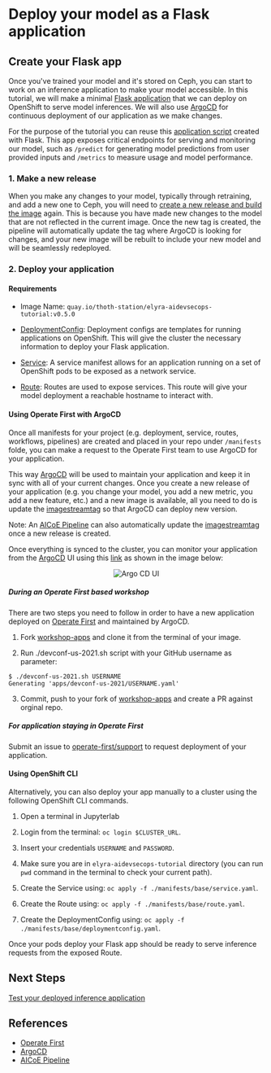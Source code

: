 # Deploy your model as a Flask application

## Create your Flask app

Once you've trained your model and it's stored on Ceph, you can start to work on an inference application to make your model accessible. In this tutorial, we will make a minimal [Flask application](https://flask.palletsprojects.com/en/2.0.x/) that we can deploy on OpenShift to serve model inferences. We will also use [ArgoCD][2] for continuous deployment of our application as we make changes.

For the purpose of the tutorial you can reuse this [application script](../../../wsgi.py) created with Flask. This app exposes critical endpoints for serving and monitoring our model, such as `/predict` for generating model predictions from user provided inputs and `/metrics` to measure usage and model performance.

### 1. Make a new release

When you make any changes to your model, typically through retraining, and add a new one to Ceph, you will need to [create a new release and build the image](../thoth-aicoe-services.md) again. This is because you have made new changes to the model that are not reflected in the current image. Once the new tag is created, the pipeline will automatically update the tag where ArgoCD is looking for changes, and your new image will be rebuilt to include your new model and will be seamlessly redeployed.

### 2. Deploy your application

#### **Requirements**

- Image Name: `quay.io/thoth-station/elyra-aidevsecops-tutorial:v0.5.0`

- [DeploymentConfig](../../../manifests/base/deploymentconfig.yaml): Deployment configs are templates for running applications on OpenShift. This will give the cluster the necessary information to deploy your Flask application.

- [Service](../../../manifests/base/service.yaml): A service manifest allows for an application running on a set of OpenShift pods to be exposed as a network service.

- [Route](../../../manifests/base/route.yaml): Routes are used to expose services. This route will give your model deployment a reachable hostname to interact with.

#### **Using Operate First with ArgoCD**

Once all manifests for your project (e.g. deployment, service, routes, workflows, pipelines) are created and placed in your repo under `/manifests` folde, you can make a request to the Operate First team to use ArgoCD for your application.

This way [ArgoCD][2] will be used to maintain your application and keep it in sync with all of your current changes. Once you create a new release of your application (e.g. you change your model, you add a new metric, you add a new feature, etc.) and a new image is available, all you need to do is update the [imagestreamtag](../../../manifests/overlays/test/imagestreamtag.yaml#L10) so that ArgoCD can deploy new version.

Note: An [AICoE Pipeline][3] can also automatically update the [imagestreamtag](../../../manifests/overlays/test/imagestreamtag.yaml#L10) once a new release is created.

Once everything is synced to the cluster, you can monitor your application from the [ArgoCD][2] UI using this [link](https://argocd.operate-first.cloud/applications) as shown in the image below:

<div style="text-align:center">
<img alt="Argo CD UI" src="https://raw.githubusercontent.com/thoth-station/elyra-aidevsecops-tutorial/master/docs/images/ArgoCDUI.png">
</div>

##### **During an Operate First based workshop**
There are two steps you need to follow in order to have a new application deployed on [Operate First][1] and maintained by ArgoCD.

1. Fork [workshop-apps](https://github.com/operate-first/workshop-apps) and clone it from the terminal of your image.

2. Run ./devconf-us-2021.sh script with your GitHub username as parameter:

```
$ ./devconf-us-2021.sh USERNAME
Generating 'apps/devconf-us-2021/USERNAME.yaml'
```

3. Commit, push to your fork of [workshop-apps](https://github.com/operate-first/workshop-apps) and create a PR against orginal repo.

##### **For application staying in Operate First**
Submit an issue to [operate-first/support](https://github.com/operate-first/support/issues/new?assignees=&labels=onboarding&template=onboarding_argocd.md&title=) to request deployment of your application.


#### **Using OpenShift CLI**

Alternatively, you can also deploy your app manually to a cluster using the following OpenShift CLI commands.

1. Open a terminal in Jupyterlab

2. Login from the terminal: `oc login $CLUSTER_URL`.

3. Insert your credentials `USERNAME` and `PASSWORD`.

4. Make sure you are in `elyra-aidevsecops-tutorial` directory (you can run `pwd` command in the terminal to check your current path).

5. Create the Service using: `oc apply -f ./manifests/base/service.yaml`.

6. Create the Route using: `oc apply -f ./manifests/base/route.yaml`.

7. Create the DeploymentConfig using: `oc apply -f ./manifests/base/deploymentconfig.yaml`.

Once your pods deploy your Flask app should be ready to serve inference requests from the exposed Route.

## Next Steps
[Test your deployed inference application](/docs/source/test-model.md)


## References

* [Operate First][1]
* [ArgoCD][2]
* [AICoE Pipeline][3]

[1]: https://www.operate-first.cloud/
[2]: https://argoproj.github.io/argo-cd/
[3]: https://github.com/AICoE/aicoe-ci
